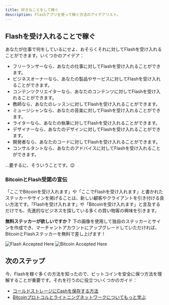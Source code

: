 ```yaml
---
title: 好きなことをして稼ぐ
description: Flashアプリを使って稼ぐ方法のアイデアリスト。
---
```


<!-- ## FlashアプリのEarnタブで稼ぐ

1. 「Earn」をクリック。
1. クイズの質問に答えて、ウォレットに直接Cashを獲得！
1. 追加のイベントとチャレンジが今後Earnタブに追加されます。 -->

## Flashを受け入れることで稼ぐ

あなたが仕事で何をしているにせよ、おそらくそれに対してFlashを受け入れることができます。いくつかのアイデア：

-   フリーランサーなら、あなたの仕事に対してFlashを受け入れることができます。
-   ビジネスオーナーなら、あなたの製品やサービスに対してFlashを受け入れることができます。
-   コンテンツクリエイターなら、あなたのコンテンツに対してFlashを受け入れることができます。
-   教師なら、あなたのレッスンに対してFlashを受け入れることができます。
-   ミュージシャンなら、あなたの音楽に対してFlashを受け入れることができます。
-   ライターなら、あなたの執筆に対してFlashを受け入れることができます。
-   デザイナーなら、あなたのデザインに対してFlashを受け入れることができます。
-   開発者なら、あなたのコードに対してFlashを受け入れることができます。
-   コンサルタントなら、あなたのアドバイスに対してFlashを受け入れることができます。

...要するに、そういうことです。😉

### BitcoinとFlash受諾の宣伝

「ここでBitcoinを受け入れます」や「ここでFlashを受け入れます」と書かれたステッカーやサインを掲げることは、新しい顧客やクライアントを引き付ける良い方法です。「Flashを受け入れます」や「Bitcoinを受け入れます」と言及するだけでも、先進的なビジネスを探している多くの買い物客の興味を引きます。

**無料ステッカーが欲しいですか？** 下の画像を使用して独自のステッカーとサインを作成でき、マーチャントアカウントにアップグレードしていただければ、BitcoinとFlashステッカーを無料で差し上げます！

![Flash Accepted Here](/images/badges/png/Flash-Accepted-Here.png)
![Bitcoin Accepted Here](/images/badges/png/Bitcoin-Accepted-Here.png)

## 次のステップ

今、Flashを稼ぐ多くの方法を知ったので、ビットコインを安全に保つ方法を理解することが重要です。それを行うのに役立ついくつかのガイド：

-   [コールドストレージにCashを保存する方法](/ja/guides/sweep-to-cold-storage)
-   [Bitcoinプロトコルとライトニングネットワークについてもっと学ぶ](/ja/the-protocol)
